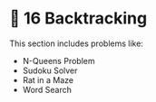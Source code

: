 # 📂 16 Backtracking

This section includes problems like:
- N-Queens Problem
- Sudoku Solver
- Rat in a Maze
- Word Search

